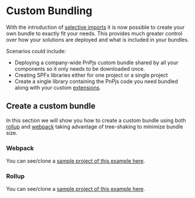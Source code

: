 # Custom Bundling

With the introduction of [selective imports](./selective-imports.md) it is now possible to create your own bundle to exactly fit your needs. This provides much greater control over how your solutions are deployed and what is included in your bundles.

Scenarios could include:

- Deploying a company-wide PnPjs custom bundle shared by all your components so it only needs to be downloaded once.
- Creating SPFx libraries either for one project or a single project
- Create a single library containing the PnPjs code you need bundled along with your custom [extensions](../odata/extensions.md).

## Create a custom bundle

In this section we will show you how to create a custom bundle using both [rollup](#rollup) and [webpack](#webpack) taking advantage of tree-shaking to minimize bundle size.

### Webpack

You can see/clone a [sample project of this example here]().

### Rollup

You can see/clone a [sample project of this example here]().
